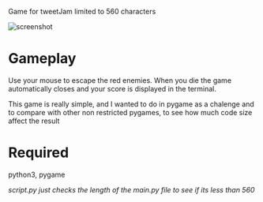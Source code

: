 Game for tweetJam limited to 560 characters 

![screenshot](./screenshot.png)

# Gameplay

Use your mouse to escape the red enemies.
When you die the game automatically closes and your score is displayed in the terminal.

This game is really simple, and I wanted to do in pygame as a chalenge and to compare
with other non restricted pygames, to see how much code size affect the result

# Required

python3, pygame


_script.py just checks the length of the main.py file to see if its less than 560_
